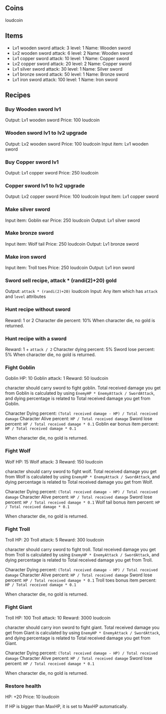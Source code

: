 
## Coins

loudcoin

## Items
- Lv1 wooden sword
    attack: 3
    level: 1
    Name: Wooden sword
- Lv2 wooden sword
    attack: 6
    level: 2
    Name: Wooden sword
- Lv1 copper sword
    attack: 10
    level: 1
    Name: Copper sword
- Lv2 copper sword
    attack: 20
    level: 2
    Name: Copper sword
- Lv1 silver sword
    attack: 30
    level: 1
    Name: Silver sword
- Lv1 bronze sword
    attack: 50
    level: 1
    Name: Bronze sword
- Lv1 iron sword
    attack: 100
    level: 1
    Name: Iron sword
## Recipes

### Buy Wooden sword lv1
Output: Lv1 wooden sword
Price: 100 loudcoin

### Wooden sword lv1 to lv2 upgrade
Output: Lv2 wooden sword
Price: 100 loudcoin
Input item: Lv1 wooden sword

### Buy Copper sword lv1
Output: Lv1 copper sword
Price: 250 loudcoin

### Copper sword lv1 to lv2 upgrade
Output: Lv2 copper sword
Price: 100 loudcoin
Input item: Lv1 copper sword

### Make silver sword

Input item: Goblin ear
Price: 250 loudcoin
Output: Lv1 silver sword

### Make bronze sword

Input item: Wolf tail
Price: 250 loudcoin
Output: Lv1 bronze sword

### Make iron sword

Input item: Troll toes
Price: 250 loudcoin
Output: Lv1 iron sword

### Sword sell recipe, attack * (randi(2)+20) gold
Output: `attack * (randi(2)+20)` loudcoin
Input: Any item which has `attack` and `level` attributes

### Hunt recipe without sword
Reward: 1 or 2
Character die percent: 10%
When character die, no gold is returned.

### Hunt recipe with a sword

Reward: 1 + `attack / 2`
Character dying percent: 5%
Sword lose percent: 5%
When character die, no gold is returned.

### Fight Goblin

Goblin HP: 10
Goblin attack: 1
Reward: 50 loudcoin

character should carry sword to fight goblin.
Total received damage you get from Goblin is calculated by using `EnemyHP * EnemyAttack / SwordAttack`, and dying percentage is related to Total received damage you get from Goblin.

Character Dying percent: `(Total received damage - HP) / Total received damage`
Character Alive percent: `HP / Total received damage`
Sword lose percent: `HP / Total received damage * 0.1`
Goblin ear bonus item percent: `HP / Total received damage * 0.1`

When character die, no gold is returned.

### Fight Wolf

Wolf HP: 15
Wolf attack: 3
Reward: 150 loudcoin

character should carry sword to fight wolf.
Total received damage you get from Wolf is calculated by using `EnemyHP * EnemyAttack / SwordAttack`, and dying percentage is related to Total received damage you get from Wolf.

Character Dying percent: `(Total received damage - HP) / Total received damage`
Character Alive percent: `HP / Total received damage`
Sword lose percent: `HP / Total received damage * 0.1`
Wolf tail bonus item percent: `HP / Total received damage * 0.1`

When character die, no gold is returned.

### Fight Troll

Troll HP: 20
Troll attack: 5
Reward: 300 loudcoin

character should carry sword to fight troll.
Total received damage you get from Troll is calculated by using `EnemyHP * EnemyAttack / SwordAttack`, and dying percentage is related to Total received damage you get from Troll.

Character Dying percent: `(Total received damage - HP) / Total received damage`
Character Alive percent: `HP / Total received damage`
Sword lose percent: `HP / Total received damage * 0.1`
Troll toes bonus item percent: `HP / Total received damage * 0.1`

When character die, no gold is returned.

### Fight Giant

Troll HP: 100
Troll attack: 10
Reward: 3000 loudcoin

character should carry iron sword to fight giant.
Total received damage you get from Giant is calculated by using `EnemyHP * EnemyAttack / SwordAttack`, and dying percentage is related to Total received damage you get from Giant.

Character Dying percent: `(Total received damage - HP) / Total received damage`
Character Alive percent: `HP / Total received damage`
Sword lose percent: `HP / Total received damage * 0.1`

When character die, no gold is returned.

### Restore health

HP: +20
Price: 10 loudcoin

If HP is bigger than MaxHP, it is set to MaxHP automatically.
